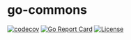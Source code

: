 # go-commons

[![codecov](https://codecov.io/github/cloud-bulldozer/go-commons/branch/main/graph/badge.svg?token=CFPW1UV7FO)](https://codecov.io/github/cloud-bulldozer/go-commons)
[![Go Report Card](https://goreportcard.com/badge/github.com/cloud-bulldozer/go-commons)](https://goreportcard.com/report/github.com/cloud-bulldozer/go-commons)
[![License](https://img.shields.io/badge/License-Apache%202.0-blue.svg)](https://opensource.org/licenses/Apache-2.0)